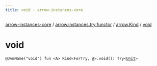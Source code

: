 ```yaml
---
title: void - arrow-instances-core
---
```


[arrow-instances-core](../../index.html) / [arrow.instances.try.functor](../index.html) / [arrow.Kind](index.html) / [void](./void.html)

# void

`@JvmName("void") fun <A> Kind<ForTry, `[`A`](void.html#A)`>.void(): Try<`[`Unit`](https://kotlinlang.org/api/latest/jvm/stdlib/kotlin/-unit/index.html)`>`